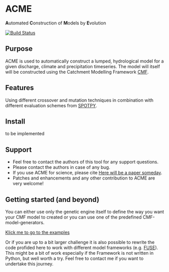 # ACME

**A**utomated **C**onstruction of **M**odels by **E**volution

[![Build Status](https://travis-ci.org/zutn/ACME.svg?branch=master)](https://travis-ci.org/zutn/ACME)

## Purpose
ACME is used to automatically construct a lumped, hydrological model for a given discharge, climate and precipitation timeseries. The model will itself will be constructed using the Catchment Modelling Framework [CMF](http://fb09-pasig.umwelt.uni-giessen.de/cmf).

## Features
Using different crossover and mutation techniques in combination with different evaluation schemes from [SPOTPY](http://fb09-pasig.umwelt.uni-giessen.de/spotpy/).

## Install
to be implemented

## Support
- Feel free to contact the authors of this tool for any support questions.
- Please contact the authors in case of any bug.
- If you use ACME for science, please cite [Here will be a paper someday]().
- Patches and enhancements and any other contribution to ACME are very welcome!

## Getting started (and beyond)
You can either use only the genetic engine itself to define the way you want your CMF model to created or you can use one of the predefined CMF-model-generators.

[Klick me to go to the examples](https://github.com/zutn/ACME/tree/master/acme/examples)

Or if you are up to a bit larger challenge it is also possible to rewrite the code profided here to work with different model frameworks (e.g. [FUSE](http://onlinelibrary.wiley.com/doi/10.1029/2007WR006735/abstract)). This might be a bit of work especially if the Framework is not written in Python, but well worth a try. Feel free to contact me if you want to undertake this journey. 

